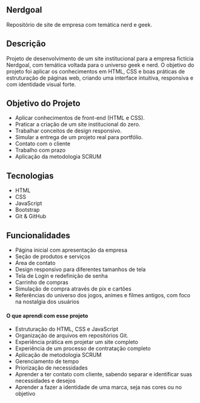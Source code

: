 ## Nerdgoal
Repositório de site de empresa com temática nerd e geek.


## Descrição
Projeto de desenvolvimento de um site institucional para a empresa fictícia Nerdgoal, com temática voltada para o universo geek e nerd. O objetivo do projeto foi aplicar os conhecimentos em HTML, CSS e boas práticas de estruturação de páginas web, criando uma interface intuitiva, responsiva e com identidade visual forte.


## Objetivo do Projeto
- Aplicar conhecimentos de front-end (HTML e CSS).
- Praticar a criação de um site institucional do zero.
- Trabalhar conceitos de design responsivo.
- Simular a entrega de um projeto real para portfólio.
- Contato com o cliente
- Trabalho com prazo
- Aplicação da metodologia SCRUM
 
 
## Tecnologias 
- HTML
- CSS
- JavaScript
- Bootstrap
- Git & GitHub


## Funcionalidades
- Página inicial com apresentação da empresa
- Seção de produtos e serviços
- Área de contato
- Design responsivo para diferentes tamanhos de tela
- Tela de Login e redefinição de senha
- Carrinho de compras
- Simulação de compra através de pix e cartões
- Referências do universo dos jogos, animes e filmes antigos, com foco na nostalgia dos usuários


#### O que aprendi com esse projeto
- Estruturação do HTML, CSS e JavaScript
- Organização de arquivos em repositórios Git.
- Experiência prática em projetar um site completo
- Experiência de um processo de contratação completo
- Aplicação de metodologia SCRUM
- Gerenciamento de tempo
- Priorização de necessidades
- Aprender a ter contato com cliente, sabendo separar e identificar suas necessidades e desejos
- Aprender a fazer a identidade de uma marca, seja nas cores ou no objetivo
